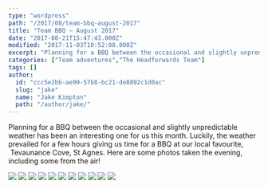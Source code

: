 ```yaml
---
type: "wordpress"
path: "/2017/08/team-bbq-august-2017"
title: "Team BBQ – August 2017"
date: "2017-08-21T15:47:43.000Z"
modified: "2017-11-03T10:52:08.000Z"
excerpt: "Planning for a BBQ between the occasional and slightly unpredictable weather has been an interesting one for us this month. Luckily, the weather prevailed for a few hours giving us time for a BBQ at our local favourite,  Tevaunance Cove, St Agnes. Here are some photos taken the evening, including some from the air!"
categories: ["Team adventures","The Headforwards Team"]
tags: []
author:
  id: "ccc5e2bb-ae99-57b8-bc21-de8892c1d0ac"
  slug: "jake"
  name: "Jake Kimpton"
  path: "/author/jake/"
---
```

Planning for a BBQ between the occasional and slightly unpredictable weather has been an interesting one for us this month. Luckily, the weather prevailed for a few hours giving us time for a BBQ at our local favourite,  Tevaunance Cove, St Agnes. Here are some photos taken the evening, including some from the air!


<section class="gallery">


![](/wp-content/uploads/2017/08/trevaunance-cove-15-08-17_007_headforwards-web-2048.jpg)
![](/wp-content/uploads/2017/08/20882596_10155623275273200_1591374532704516175_n.jpg)
![](/wp-content/uploads/2017/08/20800048_10155623274958200_5499520348858792656_n.jpg)
![](/wp-content/uploads/2017/08/trevaunance-cove-15-08-17_032_headforwards-web-2048.jpg)
![](/wp-content/uploads/2017/08/20799821_10155623275353200_7865436362886855948_n.jpg)
![](/wp-content/uploads/2017/08/20799798_10155623274858200_6163692524957000772_n.jpg)
![](/wp-content/uploads/2017/08/trevaunance-cove-15-08-17_013_headforwards-web-2048.jpg)
![](/wp-content/uploads/2017/08/20798972_10155623275313200_6700186016831038046_n.jpg)
![](/wp-content/uploads/2017/08/20770494_10155623274773200_2711845115670628052_n.jpg)
![](/wp-content/uploads/2017/08/20770191_10155623274678200_1687346439012110667_n.jpg)
![](/wp-content/uploads/2017/08/20767867_10155623275148200_1654559015711421839_n.jpg)

</section>

